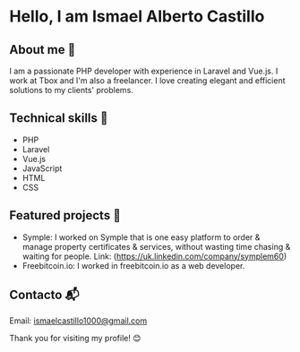 # Hello, I am Ismael Alberto Castillo

## About me 👋

I am a passionate PHP developer with experience in Laravel and Vue.js. I work at Tbox and I'm also a freelancer. I love creating elegant and efficient solutions to my clients' problems.

## Technical skills 🚀

- PHP
- Laravel
- Vue.js
- JavaScript
- HTML
- CSS
  

## Featured projects 🌟

- Symple: I worked on Symple that is one easy platform to order & manage property certificates & services, without wasting time chasing & waiting for people. Link: (https://uk.linkedin.com/company/symplem60)
- Freebitcoin.io: I worked in freebitcoin.io as a web developer.

## Contacto 📬

Email: ismaelcastillo1000@gmail.com

Thank you for visiting my profile! 😊


<!--
**ismael-cm/ismael-cm** is a ✨ _special_ ✨ repository because its `README.md` (this file) appears on your GitHub profile.

Here are some ideas to get you started:

- 🔭 I’m currently working on ...
- 🌱 I’m currently learning ...
- 👯 I’m looking to collaborate on ...
- 🤔 I’m looking for help with ...
- 💬 Ask me about ...
- 📫 How to reach me: ...
- 😄 Pronouns: ...
- ⚡ Fun fact: ...
-->
